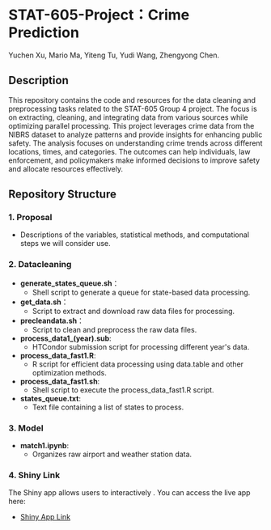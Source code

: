 # STAT-605-Project：Crime Prediction
Yuchen Xu, Mario Ma, Yiteng Tu, Yudi Wang, Zhengyong Chen.

## Description
This repository contains the code and resources for the data cleaning and preprocessing tasks related to the STAT-605 Group 4 project. The focus is on extracting, cleaning, and integrating data from various sources while optimizing parallel processing.
This project leverages crime data from the NIBRS dataset to analyze patterns and provide insights for enhancing public safety. The analysis focuses on understanding crime trends across different locations, times, and categories. The outcomes can help individuals, law enforcement, and policymakers make informed decisions to improve safety and allocate resources effectively.

## Repository Structure

### 1. Proposal
  - Descriptions of the variables, statistical methods, and computational steps we will consider use.
    
### 2. Datacleaning
  - **generate_states_queue.sh**：
    - Shell script to generate a queue for state-based data processing.
  - **get_data.sh**：
    - Script to extract and download raw data files for processing.
  - **precleandata.sh**：
    - Script to clean and preprocess the raw data files.
  - **process_data1_(year).sub**:
    - HTCondor submission script for processing different year's data.
  - **process_data_fast1.R**:
    - R script for efficient data processing using data.table and other optimization methods.
  - **process_data_fast1.sh**:
    - Shell script to execute the process_data_fast1.R script.
  - **states_queue.txt**:
    - Text file containing a list of states to process.
 
### 3. Model
- **match1.ipynb**:
  - Organizes raw airport and weather station data.

### 4. Shiny Link
The Shiny app allows users to interactively . You can access the live app here:
- [Shiny App Link](https://mario2747.shinyapps.io/flightpredict/)
